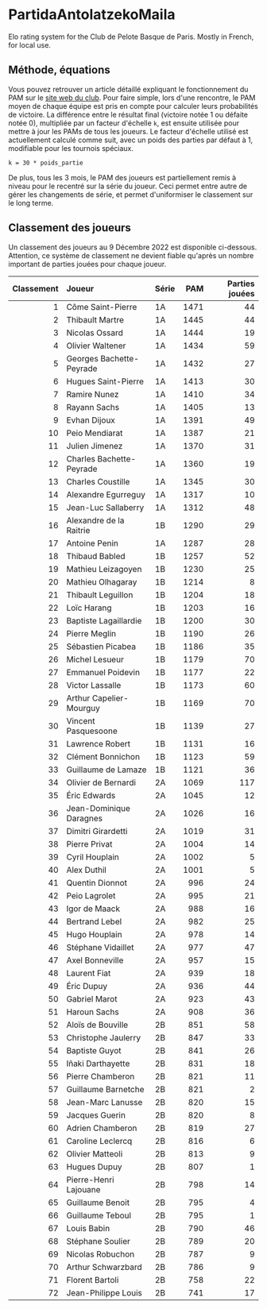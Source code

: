 # PartidaAntolatzekoMaila
Elo rating system for the Club de Pelote Basque de Paris. Mostly in French, for local use.

## Méthode, équations
Vous pouvez retrouver un article détaillé expliquant le fonctionnement du PAM sur le [site web du club](https://www.trinquetdelacavalerie.fr/post/comment-marche-le-classement-des-joueurs). Pour faire simple, lors d'une rencontre, le PAM moyen de chaque équipe est pris en compte pour calculer leurs probabilités de victoire. La différence entre le résultat final (victoire notée 1 ou défaite notée 0), multipliée par un facteur d'échelle `k`, est ensuite utilisée pour mettre à jour les PAMs de tous les joueurs. Le facteur d'échelle utilisé est actuellement calculé comme suit, avec un poids des parties par défaut à 1, modifiable pour les tournois spéciaux.

```
k = 30 * poids_partie
```

De plus, tous les 3 mois, le PAM des joueurs est partiellement remis à niveau pour le recentré sur la série du joueur. Ceci permet entre autre de gérer les changements de série, et permet d'uniformiser le classement sur le long terme.

## Classement des joueurs
Un classement des joueurs au 9 Décembre 2022 est disponible ci-dessous. Attention, ce système de classement ne devient fiable qu'après un nombre important de parties jouées pour chaque joueur.

|   Classement | Joueur                   | Série   |   PAM |   Parties jouées |
|-------------:|:-------------------------|:--------|------:|-----------------:|
|            1 | Côme Saint-Pierre        | 1A      |  1471 |               44 |
|            2 | Thibault Martre          | 1A      |  1445 |               44 |
|            3 | Nicolas Ossard           | 1A      |  1444 |               19 |
|            4 | Olivier Waltener         | 1A      |  1434 |               59 |
|            5 | Georges Bachette-Peyrade | 1A      |  1432 |               27 |
|            6 | Hugues Saint-Pierre      | 1A      |  1413 |               30 |
|            7 | Ramire Nunez             | 1A      |  1410 |               34 |
|            8 | Rayann Sachs             | 1A      |  1405 |               13 |
|            9 | Evhan Dijoux             | 1A      |  1391 |               49 |
|           10 | Peio Mendiarat           | 1A      |  1387 |               21 |
|           11 | Julien Jimenez           | 1A      |  1370 |               31 |
|           12 | Charles Bachette-Peyrade | 1A      |  1360 |               19 |
|           13 | Charles Coustille        | 1A      |  1345 |               30 |
|           14 | Alexandre Egurreguy      | 1A      |  1317 |               10 |
|           15 | Jean-Luc Sallaberry      | 1A      |  1312 |               48 |
|           16 | Alexandre de la Raitrie  | 1B      |  1290 |               29 |
|           17 | Antoine Penin            | 1A      |  1287 |               28 |
|           18 | Thibaud Babled           | 1B      |  1257 |               52 |
|           19 | Mathieu Leizagoyen       | 1B      |  1230 |               25 |
|           20 | Mathieu Olhagaray        | 1B      |  1214 |                8 |
|           21 | Thibault Leguillon       | 1B      |  1204 |               18 |
|           22 | Loïc Harang              | 1B      |  1203 |               16 |
|           23 | Baptiste Lagaillardie    | 1B      |  1200 |               30 |
|           24 | Pierre Meglin            | 1B      |  1190 |               26 |
|           25 | Sébastien Picabea        | 1B      |  1186 |               35 |
|           26 | Michel Lesueur           | 1B      |  1179 |               70 |
|           27 | Emmanuel Poidevin        | 1B      |  1177 |               22 |
|           28 | Victor Lassalle          | 1B      |  1173 |               60 |
|           29 | Arthur Capelier-Mourguy  | 1B      |  1169 |               70 |
|           30 | Vincent Pasquesoone      | 1B      |  1139 |               27 |
|           31 | Lawrence Robert          | 1B      |  1131 |               16 |
|           32 | Clément Bonnichon        | 1B      |  1123 |               59 |
|           33 | Guillaume de Lamaze      | 1B      |  1121 |               36 |
|           34 | Olivier de Bernardi      | 2A      |  1069 |              117 |
|           35 | Éric Edwards             | 2A      |  1045 |               12 |
|           36 | Jean-Dominique Daragnes  | 2A      |  1026 |               16 |
|           37 | Dimitri Girardetti       | 2A      |  1019 |               31 |
|           38 | Pierre Privat            | 2A      |  1004 |               14 |
|           39 | Cyril Houplain           | 2A      |  1002 |                5 |
|           40 | Alex Duthil              | 2A      |  1001 |                5 |
|           41 | Quentin Dionnot          | 2A      |   996 |               24 |
|           42 | Peio Lagrolet            | 2A      |   995 |               21 |
|           43 | Igor de Maack            | 2A      |   988 |               16 |
|           44 | Bertrand Lebel           | 2A      |   982 |               25 |
|           45 | Hugo Houplain            | 2A      |   978 |               14 |
|           46 | Stéphane Vidaillet       | 2A      |   977 |               47 |
|           47 | Axel Bonneville          | 2A      |   957 |               15 |
|           48 | Laurent Fiat             | 2A      |   939 |               18 |
|           49 | Éric Dupuy               | 2A      |   936 |               44 |
|           50 | Gabriel Marot            | 2A      |   923 |               43 |
|           51 | Haroun Sachs             | 2A      |   908 |               36 |
|           52 | Aloïs de Bouville        | 2B      |   851 |               58 |
|           53 | Christophe Jaulerry      | 2B      |   847 |               33 |
|           54 | Baptiste Guyot           | 2B      |   841 |               26 |
|           55 | Iñaki Darthayette        | 2B      |   831 |               18 |
|           56 | Pierre Chamberon         | 2B      |   821 |               11 |
|           57 | Guillaume Barnetche      | 2B      |   821 |                2 |
|           58 | Jean-Marc Lanusse        | 2B      |   820 |               15 |
|           59 | Jacques Guerin           | 2B      |   820 |                8 |
|           60 | Adrien Chamberon         | 2B      |   819 |               27 |
|           61 | Caroline Leclercq        | 2B      |   816 |                6 |
|           62 | Olivier Matteoli         | 2B      |   813 |                9 |
|           63 | Hugues Dupuy             | 2B      |   807 |                1 |
|           64 | Pierre-Henri Lajouane    | 2B      |   798 |               14 |
|           65 | Guillaume Benoit         | 2B      |   795 |                4 |
|           66 | Guillaume Teboul         | 2B      |   795 |                1 |
|           67 | Louis Babin              | 2B      |   790 |               46 |
|           68 | Stéphane Soulier         | 2B      |   789 |               20 |
|           69 | Nicolas Robuchon         | 2B      |   787 |                9 |
|           70 | Arthur Schwarzbard       | 2B      |   786 |                9 |
|           71 | Florent Bartoli          | 2B      |   758 |               22 |
|           72 | Jean-Philippe Louis      | 2B      |   741 |               17 |
